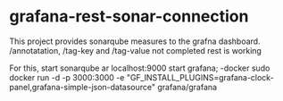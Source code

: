 # grafana-rest-sonar-connection
This project provides sonarqube measures to the grafna dashboard. /annotatation, /tag-key and /tag-value not completed rest is working

For this,
  start sonarqube ar localhost:9000
  start grafana;
    -docker 
      sudo docker run -d -p 3000:3000 -e "GF_INSTALL_PLUGINS=grafana-clock-panel,grafana-simple-json-datasource" grafana/grafana
